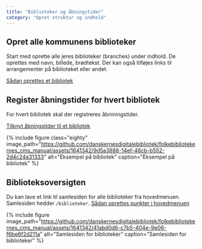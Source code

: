 ```yaml
---
title: "Biblioteker og åbningstider"
category: "Opret struktur og indhold"
---
```


## Opret alle kommunens biblioteker
Start med oprette alle jeres biblioteker (branches) under indhold. De oprettes med navn, billede, brødtekst. Der kan også tilføjes links til arrangementer på biblioteket eller andet. 

[Sådan oprettes et bibliotek](https://www.folkebibliotekernescms.dk/main/indhold/bibliotek-og-%C3%A5bningstider/#opret-et-bibliotek)

## Register åbningstider for hvert bibliotek

For hvert bibliotek skal der registreres åbniningstider.

[Tilknyt åbningstider til et bibliotek](https://www.folkebibliotekernescms.dk/main/indhold/bibliotek-og-%C3%A5bningstider/#tilf%C3%B8j-redig%C3%A9r-og-slet-%C3%A5bningstider-for-et-bibliotek)



{% include figure class="eighty" image_path="https://github.com/danskernesdigitalebibliotek/folkebibliotekernes_cms_manual/assets/1641342/9d5a3888-14ef-46cb-b552-2d4c24a31333" alt="Eksempel på bibliotek" caption="Eksempel på bibliotek" %}

## Biblioteksoversigten

Du kan lave et link til samlesiden for alle biblioteker fra hovedmenuen. Samlesiden hedder `/biblioteker`. [Sådan oprettes punkter i hovedmenuen](https://www.folkebibliotekernescms.dk/main/indhold/hovedmenu/)

{% include figure image_path="https://github.com/danskernesdigitalebibliotek/folkebibliotekernes_cms_manual/assets/1641342/41abd0d6-c7b5-404e-9e06-f6be6f2d211a" alt="Samlesiden for biblioteker" caption="Samlesiden for biblioteker" %}


